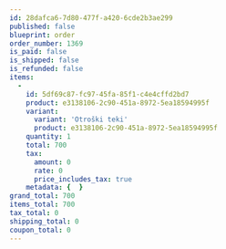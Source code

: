 ```yaml
---
id: 28dafca6-7d80-477f-a420-6cde2b3ae299
published: false
blueprint: order
order_number: 1369
is_paid: false
is_shipped: false
is_refunded: false
items:
  -
    id: 5df69c87-fc97-45fa-85f1-c4e4cffd2bd7
    product: e3138106-2c90-451a-8972-5ea18594995f
    variant:
      variant: 'Otroški teki'
      product: e3138106-2c90-451a-8972-5ea18594995f
    quantity: 1
    total: 700
    tax:
      amount: 0
      rate: 0
      price_includes_tax: true
    metadata: {  }
grand_total: 700
items_total: 700
tax_total: 0
shipping_total: 0
coupon_total: 0
---
```

